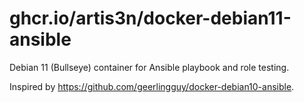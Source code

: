 # ghcr.io/artis3n/docker-debian11-ansible

Debian 11 (Bullseye) container for Ansible playbook and role testing.

Inspired by <https://github.com/geerlingguy/docker-debian10-ansible>.
